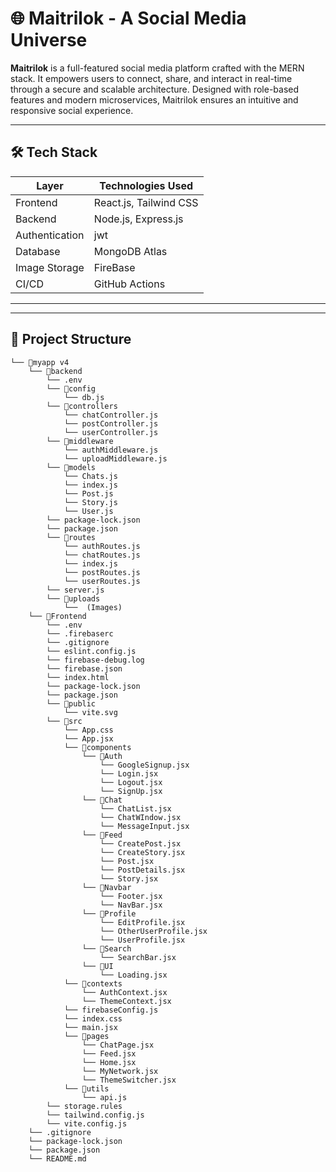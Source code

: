 # 🌐 Maitrilok - A Social Media Universe

**Maitrilok** is a full-featured social media platform crafted with the MERN stack. It empowers users to connect, share, and interact in real-time through a secure and scalable architecture. Designed with role-based features and modern microservices, Maitrilok ensures an intuitive and responsive social experience.

---

## 🛠️ Tech Stack

| Layer           | Technologies Used                       |
|----------------|------------------------------------------|
| Frontend       | React.js, Tailwind CSS                   |
| Backend        | Node.js, Express.js                      |
| Authentication | jwt                                      |
| Database       | MongoDB Atlas                            |
| Image Storage  | FireBase                                 |
| CI/CD          | GitHub Actions                           |

---

---

## 📂 Project Structure
```
└── 📁myapp v4
    └── 📁backend
        └── .env
        └── 📁config
            └── db.js
        └── 📁controllers
            └── chatController.js
            └── postController.js
            └── userController.js
        └── 📁middleware
            └── authMiddleware.js
            └── uploadMiddleware.js
        └── 📁models
            └── Chats.js
            └── index.js
            └── Post.js
            └── Story.js
            └── User.js
        └── package-lock.json
        └── package.json
        └── 📁routes
            └── authRoutes.js
            └── chatRoutes.js
            └── index.js
            └── postRoutes.js
            └── userRoutes.js
        └── server.js
        └── 📁uploads
            └──  (Images)
    └── 📁Frontend
        └── .env
        └── .firebaserc
        └── .gitignore
        └── eslint.config.js
        └── firebase-debug.log
        └── firebase.json
        └── index.html
        └── package-lock.json
        └── package.json
        └── 📁public
            └── vite.svg
        └── 📁src
            └── App.css
            └── App.jsx
            └── 📁components
                └── 📁Auth
                    └── GoogleSignup.jsx
                    └── Login.jsx
                    └── Logout.jsx
                    └── SignUp.jsx
                └── 📁Chat
                    └── ChatList.jsx
                    └── ChatWIndow.jsx
                    └── MessageInput.jsx
                └── 📁Feed
                    └── CreatePost.jsx
                    └── CreateStory.jsx
                    └── Post.jsx
                    └── PostDetails.jsx
                    └── Story.jsx
                └── 📁Navbar
                    └── Footer.jsx
                    └── NavBar.jsx
                └── 📁Profile
                    └── EditProfile.jsx
                    └── OtherUserProfile.jsx
                    └── UserProfile.jsx
                └── 📁Search
                    └── SearchBar.jsx
                └── 📁UI
                    └── Loading.jsx
            └── 📁contexts
                └── AuthContext.jsx
                └── ThemeContext.jsx
            └── firebaseConfig.js
            └── index.css
            └── main.jsx
            └── 📁pages
                └── ChatPage.jsx
                └── Feed.jsx
                └── Home.jsx
                └── MyNetwork.jsx
                └── ThemeSwitcher.jsx
            └── 📁utils
                └── api.js
        └── storage.rules
        └── tailwind.config.js
        └── vite.config.js
    └── .gitignore
    └── package-lock.json
    └── package.json
    └── README.md
```
